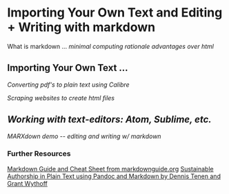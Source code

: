 # Importing Your Own Text and Editing + Writing with markdown

What is markdown ...
*minimal computing rationale*
*advantages over html*

## Importing Your Own Text ...

*Converting pdf's to plain text using Calibre*

*Scraping websites to create html files*

## *Working with text-editors: Atom, Sublime, etc.*

*MARXdown demo -- editing and writing w/ markdown*


### Further Resources
[Markdown Guide and Cheat Sheet from markdownguide.org](https://www.markdownguide.org/cheat-sheet/)
[Sustainable Authorship in Plain Text using Pandoc and Markdown by Dennis Tenen and Grant Wythoff](https://programminghistorian.org/en/lessons/sustainable-authorship-in-plain-text-using-pandoc-and-markdown)
